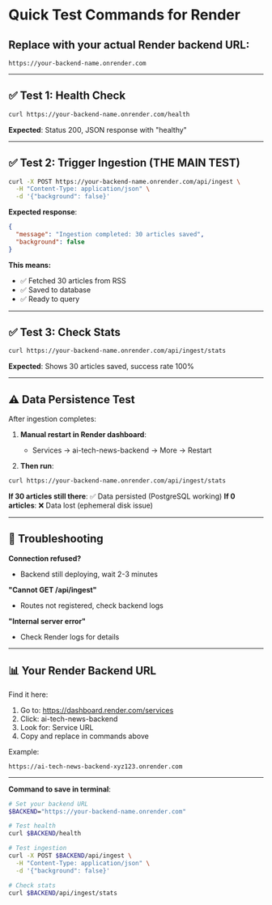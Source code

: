 # Quick Test Commands for Render

## Replace with your actual Render backend URL:
```
https://your-backend-name.onrender.com
```

---

## ✅ Test 1: Health Check

```bash
curl https://your-backend-name.onrender.com/health
```

**Expected**: Status 200, JSON response with "healthy"

---

## ✅ Test 2: Trigger Ingestion (THE MAIN TEST)

```bash
curl -X POST https://your-backend-name.onrender.com/api/ingest \
  -H "Content-Type: application/json" \
  -d '{"background": false}'
```

**Expected response**:
```json
{
  "message": "Ingestion completed: 30 articles saved",
  "background": false
}
```

**This means:**
- ✅ Fetched 30 articles from RSS
- ✅ Saved to database
- ✅ Ready to query

---

## ✅ Test 3: Check Stats

```bash
curl https://your-backend-name.onrender.com/api/ingest/stats
```

**Expected**: Shows 30 articles saved, success rate 100%

---

## ⚠️ Data Persistence Test

After ingestion completes:

1. **Manual restart in Render dashboard**:
   - Services → ai-tech-news-backend → More → Restart

2. **Then run**:
```bash
curl https://your-backend-name.onrender.com/api/ingest/stats
```

**If 30 articles still there**: ✅ Data persisted (PostgreSQL working)
**If 0 articles**: ❌ Data lost (ephemeral disk issue)

---

## 🐛 Troubleshooting

**Connection refused?**
- Backend still deploying, wait 2-3 minutes

**"Cannot GET /api/ingest"**
- Routes not registered, check backend logs

**"Internal server error"**
- Check Render logs for details

---

## 📊 Your Render Backend URL

Find it here:
1. Go to: https://dashboard.render.com/services
2. Click: ai-tech-news-backend
3. Look for: Service URL
4. Copy and replace in commands above

Example:
```
https://ai-tech-news-backend-xyz123.onrender.com
```

---

**Command to save in terminal**:
```bash
# Set your backend URL
$BACKEND="https://your-backend-name.onrender.com"

# Test health
curl $BACKEND/health

# Test ingestion
curl -X POST $BACKEND/api/ingest \
  -H "Content-Type: application/json" \
  -d '{"background": false}'

# Check stats
curl $BACKEND/api/ingest/stats
```
